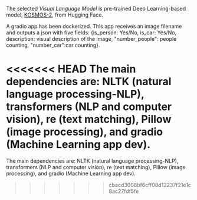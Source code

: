 The selected *Visual Language Model* is pre-trained Deep Learning-based model, [KOSMOS-2](https://huggingface.co/docs/transformers/main/en/model_doc/kosmos-2), from Hugging Face.

A gradio app has been dockerized. This app receives an image filename and outputs a json with five fields: {is_person: Yes/No, is_car: Yes/No, description: visual description of the image, "number_people": people counting, "number_car":car counting}.

<<<<<<< HEAD
The main dependencies are: NLTK (natural language processing-NLP), transformers (NLP and computer vision), re (text matching), Pillow (image processing), and gradio (Machine Learning app dev).
=======
The main dependencies are: NLTK (natural language processing-NLP), transformers (NLP and computer vision), re (text matching), Pillow (image processing), and gradio (Machine Learning app dev).
>>>>>>> cbacd3008bf6cff08d12237f21e1c8ac27fdf5fe
